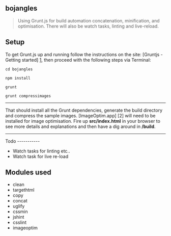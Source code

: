 bojangles
---------------

> Using Grunt.js for build automation concatenation, minification, and optimisation. There will also be watch tasks, linting and live-reload.

Setup
-----------

To get Grunt.js up and running follow the instructions on the site: [Gruntjs - Getting started] [1], then proceed with the following steps via Terminal:

```
cd bojangles
```
```
npm install
```
```
grunt
```
```
grunt compressimages
```
<hr>
That should install all the Grunt dependencies, generate the build directory and compress the sample images. [ImageOptim.app] [2] will need to be installed for image optimisation. Fire up <b>src/index.html</b> in your browser to see more details and explanations and then have a dig around in <b>/build</b>.
<hr>
Todo
-----------

* Watch tasks for linting etc..
* Watch task for live re-load

Modules used
-----------
* clean
* targethtml
* copy
* concat
* uglify
* cssmin
* jshint
* csslint
* imageoptim

[1]: http://gruntjs.com/getting-started
[2]: http://imageoptim.com
